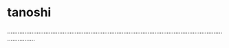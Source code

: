 # tanoshi
............................................................................................................................................